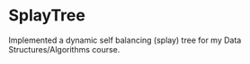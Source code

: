 SplayTree
=========
Implemented a dynamic self balancing (splay) tree for my Data Structures/Algorithms course. 
